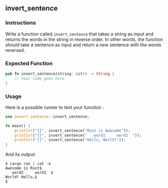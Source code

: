 ## invert_sentence

### Instructions

Write a function called `invert_sentence` that takes a string as input and returns the words in the string in reverse order.
In other words, the function should take a sentence as input and return a new sentence with the words reversed.

### Expected Function

```rust
pub fn invert_sentence(string: &str) -> String {
    // Your code goes here
}
```

### Usage

Here is a possible runner to test your function :

```rust
use invert_sentence::invert_sentence;

fn main() {
    println!("{}", invert_sentence("Rust is Awesome"));
    println!("{}", invert_sentence("   word1     word2  "));
    println!("{}", invert_sentence("Hello, World!"));
}
```

And its output:

```console
$ cargo run | cat -e
Awesome is Rust$
   word2     word1  $
World! Hello,$
$
```
